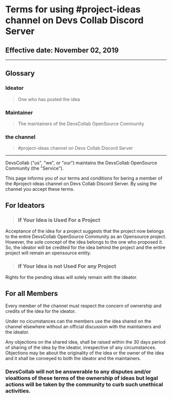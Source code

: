 # Terms for using #project-ideas channel on Devs Collab Discord Server

## Effective date: November 02, 2019

---

## Glossary

### Ideator

> One who has posted the idea

### Maintainer

> The maintainers of the DevsCollab OpenSource Community

### the channel

> #project-ideas channel on Devs Collab Discord Server

---

DevsCollab ("us", "we", or "our") maintains the DevsCollab OpenSource Community (the "Service").

This page informs you of our terms and conditions for bering a member of the #project-ideas channel on Devs Collab Discord Server. By using the channel you accept these terms.


## For Ideators

> ### If Your Idea is Used For a Project

Acceptance of the idea for a project suggests that the project now belongs to the entire DevsCollab OpenSource Community as an Opensource project. However, the sole concept of the idea belongs to the one who proposed it. So, the ideator will be credited for the idea behind the project and the entire project will remain an opensource entity.

> ### If Your Idea is not Used For any Project

Rights for the pending ideas will solely remain with the ideator.

## For all Members

Every member of the channel must respect the concern of ownership and credits of the idea for the ideator.

Under no cicumstances can the members use the idea shared on the channel elsewhere without an official discussion with the maintainers and the ideator.

Any objections on the shared idea, shall be raised within the 30 days period of sharing of the idea by the ideator, irrespective of any circumstances. Objections may be about the originality of the idea or the owner of the idea and it shall be conveyed to both the ideator and the maintainers.

### DevsCollab will not be answerable to any disputes and/or vioaltions of these terms of the ownership of ideas but legal actions will be taken by the community to curb such unethical activities.
